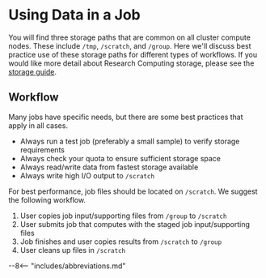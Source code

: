 # Using Data in a Job

You will find three storage paths that are common on all cluster compute nodes. These include `/tmp`, `/scratch`, and `/group`. Here we'll discuss best practice use of these storage paths for different types of workflows. If you would like more detail about Research Computing storage, please see the [storage guide](../../storage/rcc-storage.md).

## Workflow

Many jobs have specific needs, but there are some best practices that apply in all cases.

- Always run a test job (preferably a small sample) to verify storage requirements
- Always check your quota to ensure sufficient storage space
- Always read/write data from fastest storage available
- Always write high I/O output to `/scratch`

For best performance, job files should be located on `/scratch`. We suggest the following workflow.

1. User copies job input/supporting files from `/group` to `/scratch`
2. User submits job that computes with the staged job input/supporting files
3. Job finishes and user copies results from `/scratch` to `/group`
4. User cleans up files in `/scratch`

--8<-- "includes/abbreviations.md"
